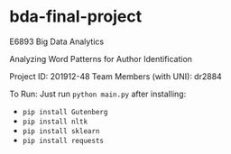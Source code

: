 # bda-final-project

E6893 Big Data Analytics

Analyzing Word Patterns for Author Identification

Project ID: 201912-48
Team Members (with UNI): dr2884

To Run: Just run `python main.py` after installing:
- `pip install Gutenberg`
- `pip install nltk`
- `pip install sklearn`
- `pip install requests`
